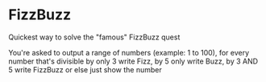 # FizzBuzz
Quickest way to solve the "famous" FizzBuzz quest

You're asked to output a range of numbers (example: 1 to 100), for every number that's divisible by only 3 write Fizz, by 5 only write Buzz, by 3 AND 5 write FizzBuzz or else just show the number
